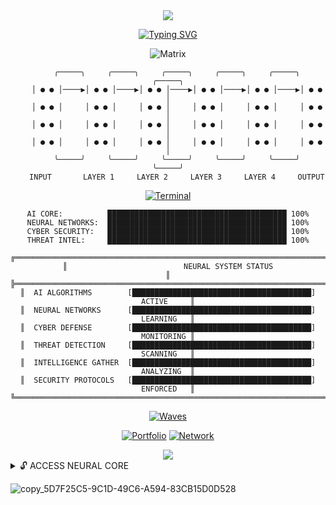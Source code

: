 <div align="center">

<!-- Epic Name Header -->
<img src="https://capsule-render.vercel.app/api?type=waving&color=gradient&customColorList=0,1,2,3,30,26&height=350&section=header&text=Payman+Supervizer&fontSize=120&fontColor=fff&animation=fadeIn&fontAlignY=50" />

</div>

<!-- Mind-Bending Typing Animation -->
<div align="center">

[![Typing SVG](https://readme-typing-svg.herokuapp.com?font=Orbitron&weight=900&size=50&duration=2500&pause=1000&color=FF0080&center=true&vCenter=true&multiline=true&random=false&width=1000&height=350&lines=ARTIFICIAL+INTELLIGENCE;CYBER+SECURITY;NEURAL+NETWORKS;THREAT+INTELLIGENCE)](https://git.io/typing-svg)

</div>

<!-- Glitch Matrix Effect -->
<div align="center">

![Matrix](https://readme-typing-svg.herokuapp.com?font=Fira+Code&weight=900&size=16&duration=500&pause=200&color=00FF41&center=true&vCenter=true&multiline=true&width=1200&height=200&lines=01000001+01101001+00100000+01000011+01101111+01110010+01100101+00100000+01001001+01101110+01101001+01110100+01101001+01100001+01101100+01101001+01111010+01100101+01100100;01001110+01100101+01110101+01110010+01100001+01101100+00100000+01001110+01100101+01110100+01110111+01101111+01110010+01101011+00100000+01000001+01100011+01110100+01101001+01110110+01100101;01000011+01111001+01100010+01100101+01110010+00100000+01010011+01100101+01100011+01110101+01110010+01101001+01110100+01111001+00100000+01001111+01110000+01100101+01110010+01100001+01110100+01101001+01101111+01101110+01100001+01101100;01010100+01101000+01110010+01100101+01100001+01110100+00100000+01001001+01101110+01110100+01100101+01101100+01101100+01101001+01100111+01100101+01101110+01100011+01100101+00100000+01000101+01101110+01100001+01100010+01101100+01100101+01100100;01010011+01111001+01110011+01110100+01100101+01101101+00100000+01010010+01100101+01100001+01100100+01111001+00100000+01100110+01101111+01110010+00100000+01001111+01110000+01100101+01110010+01100001+01110100+01101001+01101111+01101110+01110011)

</div>

<!-- Neural Network Visual -->
<div align="center">

```
    ╭─────╮     ╭─────╮     ╭─────╮     ╭─────╮     ╭─────╮     ╭─────╮
    │ ● ● │────▶│ ● ● │────▶│ ● ● │────▶│ ● ● │────▶│ ● ● │────▶│ ● ● │
    │ ● ● │     │ ● ● │     │ ● ● │     │ ● ● │     │ ● ● │     │ ● ● │
    │ ● ● │     │ ● ● │     │ ● ● │     │ ● ● │     │ ● ● │     │ ● ● │
    │ ● ● │     │ ● ● │     │ ● ● │     │ ● ● │     │ ● ● │     │ ● ● │
    ╰─────╯     ╰─────╯     ╰─────╯     ╰─────╯     ╰─────╯     ╰─────╯
    INPUT       LAYER 1     LAYER 2     LAYER 3     LAYER 4     OUTPUT
```

</div>

<!-- Cyber Security Console -->
<div align="center">

[![Terminal](https://readme-typing-svg.herokuapp.com?font=Fira+Code&weight=700&size=14&duration=3000&pause=1500&color=DA70D6&center=true&vCenter=true&multiline=true&width=800&height=300&lines=root%40neural-core:~%23+nmap+-sS+-O+target.network;Starting+Nmap+scan...;Host+discovery+complete.+Scanning+256+hosts.;PORT++++STATE+++SERVICE;22%2Ftcp++open+++ssh;80%2Ftcp++open+++http;443%2Ftcp+open+++https;THREAT+ANALYSIS:+COMPLETE;VULNERABILITIES:+IDENTIFIED;NEURAL+NETWORK:+PROCESSING;AI+CLASSIFICATION:+MALICIOUS;COUNTERMEASURES:+DEPLOYED)](https://git.io/typing-svg)

</div>

<!-- AI Processing Animation -->
<div align="center">

```
AI CORE:          ████████████████████████████████████████ 100%
NEURAL NETWORKS:  ████████████████████████████████████████ 100%
CYBER SECURITY:   ████████████████████████████████████████ 100%
THREAT INTEL:     ████████████████████████████████████████ 100%
```

</div>


<!-- System Status Grid -->
<div align="center">

```
╔══════════════════════════════════════════════════════════════════════════════╗
║                          NEURAL SYSTEM STATUS                               ║
╠══════════════════════════════════════════════════════════════════════════════╣
║  AI ALGORITHMS        [████████████████████████████████████████] ACTIVE     ║
║  NEURAL NETWORKS      [████████████████████████████████████████] LEARNING   ║
║  CYBER DEFENSE        [████████████████████████████████████████] MONITORING ║
║  THREAT DETECTION     [████████████████████████████████████████] SCANNING   ║
║  INTELLIGENCE GATHER  [████████████████████████████████████████] ANALYZING  ║
║  SECURITY PROTOCOLS   [████████████████████████████████████████] ENFORCED   ║
╚══════════════════════════════════════════════════════════════════════════════╝
```

</div>

<!-- Digital Waves -->
<div align="center">

[![Waves](https://readme-typing-svg.herokuapp.com?font=Orbitron&weight=900&size=20&duration=2000&pause=500&color=00FF41&center=true&vCenter=true&width=1000&height=100&lines=∿∿∿∿∿∿∿∿∿∿∿∿∿∿∿∿∿∿∿∿∿∿∿∿∿∿∿∿∿∿∿∿∿∿∿∿∿∿∿∿∿∿∿∿∿∿∿∿∿∿;◊◊◊◊◊◊◊◊◊◊◊◊◊◊◊◊◊◊◊◊◊◊◊◊◊◊◊◊◊◊◊◊◊◊◊◊◊◊◊◊◊◊◊◊◊◊◊◊◊◊;▓▓▓▓▓▓▓▓▓▓▓▓▓▓▓▓▓▓▓▓▓▓▓▓▓▓▓▓▓▓▓▓▓▓▓▓▓▓▓▓▓▓▓▓▓▓▓▓▓▓;░░░░░░░░░░░░░░░░░░░░░░░░░░░░░░░░░░░░░░░░░░░░░░░░░░)](https://git.io/typing-svg)

</div>

<!-- Contact Matrix -->
<div align="center">

[![Portfolio](https://img.shields.io/badge/🌌_PERSONAL_BLOG-FF0080?style=for-the-badge&logoColor=white&labelColor=000000)](https://paymansupervizer.com)
[![Network](https://img.shields.io/badge/🔗_LINKEDIN-00FF41?style=for-the-badge&logoColor=white&labelColor=000000)](https://linkedin.com/in/payman-supervizer)

</div>

<!-- Epic Footer -->
<div align="center">

<img src="https://capsule-render.vercel.app/api?type=waving&color=gradient&customColorList=0,1,2,3,30,26&height=200&section=footer&animation=twinkling" />

</div>

<!-- Hidden Matrix Portal -->
<details>
<summary>🔓 ACCESS NEURAL CORE</summary>

<div align="center">

```
⠀⠀⠀⠀⠀⠀⠀⠀⠀⠀⣀⣤⣶⣶⣶⣶⣶⣶⣶⣶⣶⣶⣶⣶⣶⣶⣶⣶⣶⣤⣀⠀⠀⠀⠀⠀⠀⠀⠀⠀⠀
⠀⠀⠀⠀⠀⠀⠀⣠⣾⣿⣿⣿⣿⣿⣿⣿⣿⣿⣿⣿⣿⣿⣿⣿⣿⣿⣿⣿⣿⣿⣿⣿⣷⣄⠀⠀⠀⠀⠀⠀⠀
⠀⠀⠀⠀⠀⣠⣾⣿⣿⣿⣿⣿⣿⣿⣿⣿⣿⣿⣿⣿⣿⣿⣿⣿⣿⣿⣿⣿⣿⣿⣿⣿⣿⣿⣷⣄⠀⠀⠀⠀⠀
⠀⠀⠀⢀⣾⣿⣿⣿⣿⣿⣿⣿⣿⣿⣿⣿⣿⣿⣿⣿⣿⣿⣿⣿⣿⣿⣿⣿⣿⣿⣿⣿⣿⣿⣿⣿⣷⡀⠀⠀⠀

    ███╗   ██╗███████╗██╗   ██╗██████╗  █████╗ ██╗         ██████╗ ██████╗ ██████╗ ███████╗
    ████╗  ██║██╔════╝██║   ██║██╔══██╗██╔══██╗██║        ██╔════╝██╔═══██╗██╔══██╗██╔════╝
    ██╔██╗ ██║█████╗  ██║   ██║██████╔╝███████║██║        ██║     ██║   ██║██████╔╝█████╗  
    ██║╚██╗██║██╔══╝  ██║   ██║██╔══██╗██╔══██║██║        ██║     ██║   ██║██╔══██╗██╔══╝  
    ██║ ╚████║███████╗╚██████╔╝██║  ██║██║  ██║███████╗   ╚██████╗╚██████╔╝██║  ██║███████╗
    ╚═╝  ╚═══╝╚══════╝ ╚═════╝ ╚═╝  ╚═╝╚═╝  ╚═╝╚══════╝    ╚═════╝ ╚═════╝ ╚═╝  ╚═╝╚══════╝

```

[![Neural Core](https://readme-typing-svg.herokuapp.com?font=Orbitron&weight=900&size=18&duration=1000&pause=1000&color=FF0080&center=true&vCenter=true&width=600&height=80&lines=NEURAL+CORE+INITIALIZED;AI+SYSTEMS+OPERATIONAL;THREAT+ANALYSIS+ACTIVE;READY+FOR+DEPLOYMENT)](https://git.io/typing-svg)

</div>

</details>

![copy_5D7F25C5-9C1D-49C6-A594-83CB15D0D528](https://github.com/user-attachments/assets/39821fc2-f4a4-4ca6-a330-56055750be76)


<!--
**RealPrettyPay/RealPrettyPay** is a ✨ _special_ ✨ repository because its `README.md` (this file) appears on your GitHub profile.

Here are some ideas to get you started:

- 🔭 I’m currently working on ...
- 🌱 I’m currently learning ...
- 👯 I’m looking to collaborate on ...
- 🤔 I’m looking for help with ...
- 💬 Ask me about ...
- 📫 How to reach me: ...
- 😄 Pronouns: ...
- ⚡ Fun fact: ...
-->
